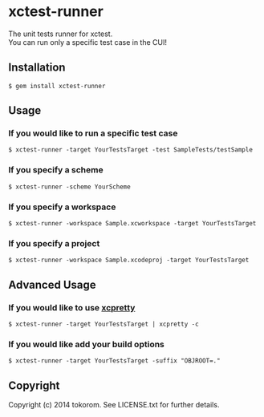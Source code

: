 xctest-runner
===================

The unit tests runner for xctest.  
You can run only a specific test case in the CUI!

## Installation

```shell
$ gem install xctest-runner
```

## Usage

### If you would like to run a specific test case

```shell
$ xctest-runner -target YourTestsTarget -test SampleTests/testSample
```

### If you specify a scheme

```shell
$ xctest-runner -scheme YourScheme
```

### If you specify a workspace

```shell
$ xctest-runner -workspace Sample.xcworkspace -target YourTestsTarget
```

### If you specify a project

```shell
$ xctest-runner -workspace Sample.xcodeproj -target YourTestsTarget
```

## Advanced Usage

### If you would like to use [xcpretty](https://github.com/mneorr/XCPretty)

```shell
$ xctest-runner -target YourTestsTarget | xcpretty -c
```

### If you would like add your build options

```shell
$ xctest-runner -target YourTestsTarget -suffix "OBJROOT=."
```

## Copyright

Copyright (c) 2014 tokorom. See LICENSE.txt for
further details.

